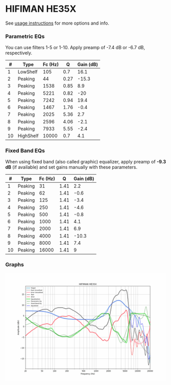 # HIFIMAN HE35X
See [usage instructions](https://github.com/jaakkopasanen/AutoEq#usage) for more options and info.

### Parametric EQs
You can use filters 1-5 or 1-10. Apply preamp of -7.4 dB or -6.7 dB, respectively.

|   # | Type      |   Fc (Hz) |    Q |   Gain (dB) |
|-----|-----------|-----------|------|-------------|
|   1 | LowShelf  |       105 | 0.7  |        16.1 |
|   2 | Peaking   |        44 | 0.27 |       -15.3 |
|   3 | Peaking   |      1538 | 0.85 |         8.9 |
|   4 | Peaking   |      5221 | 0.82 |       -20   |
|   5 | Peaking   |      7242 | 0.94 |        19.4 |
|   6 | Peaking   |      1467 | 1.76 |        -0.4 |
|   7 | Peaking   |      2025 | 5.36 |         2.7 |
|   8 | Peaking   |      2596 | 4.06 |        -2.1 |
|   9 | Peaking   |      7933 | 5.55 |        -2.4 |
|  10 | HighShelf |     10000 | 0.7  |         4.1 |

### Fixed Band EQs
When using fixed band (also called graphic) equalizer, apply preamp of **-9.3 dB** (if available) and set gains manually with these parameters.

|   # | Type    |   Fc (Hz) |    Q |   Gain (dB) |
|-----|---------|-----------|------|-------------|
|   1 | Peaking |        31 | 1.41 |         2.2 |
|   2 | Peaking |        62 | 1.41 |        -0.6 |
|   3 | Peaking |       125 | 1.41 |        -3.4 |
|   4 | Peaking |       250 | 1.41 |        -4.6 |
|   5 | Peaking |       500 | 1.41 |        -0.8 |
|   6 | Peaking |      1000 | 1.41 |         4.1 |
|   7 | Peaking |      2000 | 1.41 |         6.9 |
|   8 | Peaking |      4000 | 1.41 |       -10.3 |
|   9 | Peaking |      8000 | 1.41 |         7.4 |
|  10 | Peaking |     16000 | 1.41 |         9   |

### Graphs
![](./HIFIMAN%20HE35X.png)
